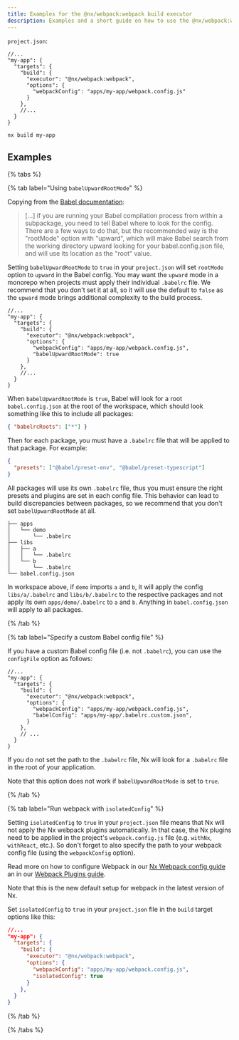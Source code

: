 ```yaml
---
title: Examples for the @nx/webpack:webpack build executor
description: Examples and a short guide on how to use the @nx/webpack:webpack build executor
---
```


`project.json`:

```json5
//...
"my-app": {
  "targets": {
    "build": {
      "executor": "@nx/webpack:webpack",
      "options": {
        "webpackConfig": "apps/my-app/webpack.config.js"
      }
    },
    //...
  }
}
```

```bash
nx build my-app
```

## Examples

{% tabs %}

{% tab label="Using `babelUpwardRootMode`" %}

Copying from the [Babel documentation](https://babeljs.io/docs/config-files#root-babelconfigjson-file):

> [...] if you are running your Babel compilation process from within a subpackage, you need to tell Babel where to look for the config. There are a few ways to do that, but the recommended way is the "rootMode" option with "upward", which will make Babel search from the working directory upward looking for your babel.config.json file, and will use its location as the "root" value.

Setting `babelUpwardRootMode` to `true` in your `project.json` will set `rootMode` option to `upward` in the Babel config. You may want the `upward` mode in a monorepo when projects must apply their individual `.babelrc` file. We recommend that you don't set it at all, so it will use the default to `false` as the `upward` mode brings additional complexity to the build process.

```json5
//...
"my-app": {
  "targets": {
    "build": {
      "executor": "@nx/webpack:webpack",
      "options": {
        "webpackConfig": "apps/my-app/webpack.config.js",
        "babelUpwardRootMode": true
      }
    },
    //...
  }
}
```

When `babelUpwardRootMode` is `true`, Babel will look for a root `babel.config.json` at the root of the workspace, which should look something like this to include all packages:

```json
{ "babelrcRoots": ["*"] }
```

Then for each package, you must have a `.babelrc` file that will be applied to that package. For example:

```json
{
  "presets": ["@babel/preset-env", "@babel/preset-typescript"]
}
```

All packages will use its own `.babelrc` file, thus you must ensure the right presets and plugins are set in each config file. This behavior can lead to build discrepancies between packages, so we recommend that you don't set `babelUpwardRootMode` at all.

```treeview
├── apps
│   └── demo
│       └── .babelrc
├── libs
│   ├── a
│   │   └── .babelrc
│   └── b
│       └── .babelrc
└── babel.config.json
```

In workspace above, if `demo` imports `a` and `b`, it will apply the config `libs/a/.babelrc` and `libs/b/.babelrc` to the respective packages and not apply its own `apps/demo/.babelrc` to `a` and `b`. Anything in `babel.config.json` will apply to all packages.

{% /tab %}

{% tab label="Specify a custom Babel config file" %}

If you have a custom Babel config file (i.e. not `.babelrc`), you can use the `configFile` option as follows:

```json5
//...
"my-app": {
  "targets": {
    "build": {
      "executor": "@nx/webpack:webpack",
      "options": {
        "webpackConfig": "apps/my-app/webpack.config.js",
        "babelConfig": "apps/my-app/.babelrc.custom.json",
      }
    },
    // ...
  }
}
```

If you do not set the path to the `.babelrc` file, Nx will look for a `.babelrc` file in the root of your application.

Note that this option does not work if `babelUpwardRootMode` is set to `true`.

{% /tab %}

{% tab label="Run webpack with `isolatedConfig`" %}

Setting `isolatedConfig` to `true` in your `project.json` file means that Nx will not apply the Nx webpack plugins automatically. In that case, the Nx plugins need to be applied in the project's `webpack.config.js` file (e.g. `withNx`, `withReact`, etc.). So don't forget to also specify the path to your webpack config file (using the `webpackConfig` option).

Read more on how to configure Webpack in our [Nx Webpack config guide](/recipes/webpack/webpack-config-setup) an in our [Webpack Plugins guide](/recipes/webpack/webpack-plugins).

Note that this is the new default setup for webpack in the latest version of Nx.

Set `isolatedConfig` to `true` in your `project.json` file in the `build` target options like this:

```json
//...
"my-app": {
  "targets": {
    "build": {
      "executor": "@nx/webpack:webpack",
      "options": {
        "webpackConfig": "apps/my-app/webpack.config.js",
        "isolatedConfig": true
      }
    },
  }
}
```

{% /tab %}

{% /tabs %}

